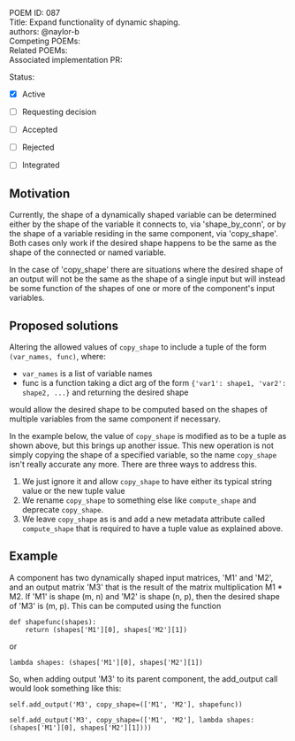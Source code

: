 POEM ID: 087  
Title: Expand functionality of dynamic shaping.  
authors: @naylor-b  
Competing POEMs:  
Related POEMs:  
Associated implementation PR: 

Status:

- [x] Active
- [ ] Requesting decision
- [ ] Accepted
- [ ] Rejected
- [ ] Integrated


## Motivation

Currently, the shape of a dynamically shaped variable can be determined either by the shape of
the variable it connects to, via 'shape_by_conn', or by the shape of a variable residing in the
same component, via 'copy_shape'.  Both cases only work if the desired shape happens to be the
same as the shape of the connected or named variable.

In the case of 'copy_shape' there are situations where the desired shape of an output will not
be the same as the shape of a single input but will instead be some function of the shapes of 
one or more of the component's input variables.


## Proposed solutions

Altering the allowed values of `copy_shape` to include a tuple of the form 
`(var_names, func)`, where:

- `var_names` is a list of variable names
- func is a function taking a dict arg of the form `{'var1': shape1, 'var2': shape2, ...}` 
and returning the desired shape


would allow the desired shape to be computed based on the shapes of multiple variables from 
the same component if necessary.


In the example below, the value of `copy_shape` is modified as to be a tuple as shown above, but
this brings up another issue.  This new operation is not simply copying the shape of a specified
variable, so the name `copy_shape` isn't really accurate any more.  There are three ways to address
this.

1) We just ignore it and allow `copy_shape` to have either its typical string value or the new tuple
value
2) We rename `copy_shape` to something else like `compute_shape` and deprecate `copy_shape`.
3) We leave `copy_shape` as is and add a new metadata attribute called `compute_shape` that is
required to have a tuple value as explained above.


## Example

A component has two dynamically shaped input matrices, 'M1' and 'M2', and an output matrix 'M3'
that is the result of the matrix multiplication M1 * M2.  If 'M1' is shape (m, n) and 'M2' is
shape (n, p), then the desired shape of 'M3' is (m, p).  This can be computed using the function

```
def shapefunc(shapes):
    return (shapes['M1'][0], shapes['M2'][1])
```

or 

```
lambda shapes: (shapes['M1'][0], shapes['M2'][1])
```


So, when adding output 'M3' to its parent component, the add_output call would look something
like this:

```
self.add_output('M3', copy_shape=(['M1', 'M2'], shapefunc))
```


```
self.add_output('M3', copy_shape=(['M1', 'M2'], lambda shapes: (shapes['M1'][0], shapes['M2'][1])))
```